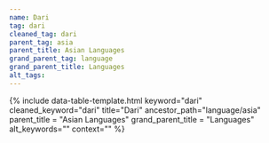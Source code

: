 ```yaml
---
name: Dari
tag: dari
cleaned_tag: dari
parent_tag: asia
parent_title: Asian Languages
grand_parent_tag: language
grand_parent_title: Languages
alt_tags: 
---
```


{% include data-table-template.html 
  keyword="dari" 
  cleaned_keyword="dari" 
  title="Dari"
  ancestor_path="language/asia" 
  parent_title = "Asian Languages"
  grand_parent_title = "Languages"
  alt_keywords=""
  context=""
%}

